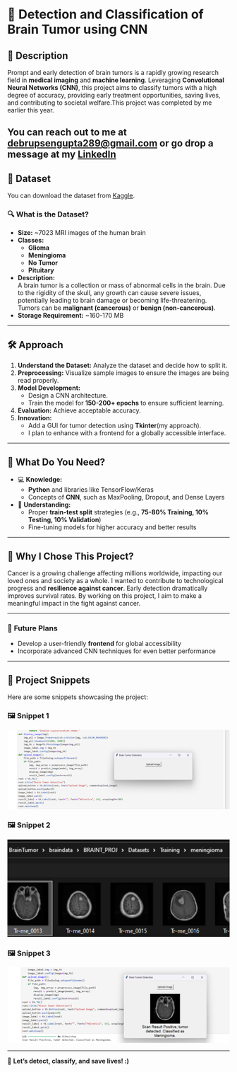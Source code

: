 # 🧠 **Detection and Classification of Brain Tumor using CNN**  

## 📜 **Description**
Prompt and early detection of brain tumors is a rapidly growing research field in **medical imaging** and **machine learning**. Leveraging **Convolutional Neural Networks (CNN)**, this project aims to classify tumors with a high degree of accuracy, providing early treatment opportunities, saving lives, and contributing to societal welfare.This project was completed by me earlier this year.

**You can reach out to me at debrupsengupta289@gmail.com or go drop a message at my [LinkedIn](https://www.linkedin.com/in/debrup-sengupta/)** 
---

## 📂 **Dataset**
You can download the dataset from [Kaggle](https://www.kaggle.com/datasets/masoudnickparvar/brain-tumor-mri-dataset).

### 🔍 **What is the Dataset?**
- **Size:** ~7023 MRI images of the human brain  
- **Classes:**  
  - **Glioma**  
  - **Meningioma**  
  - **No Tumor**  
  - **Pituitary**  
- **Description:**  
  A brain tumor is a collection or mass of abnormal cells in the brain. Due to the rigidity of the skull, any growth can cause severe issues, potentially leading to brain damage or becoming life-threatening. Tumors can be **malignant (cancerous)** or **benign (non-cancerous)**.  
- **Storage Requirement:** ~160-170 MB  

---

## 🛠️ **Approach**
1. **Understand the Dataset:** Analyze the dataset and decide how to split it.  
2. **Preprocessing:** Visualize sample images to ensure the images are being read properly.  
3. **Model Development:**  
   - Design a CNN architecture.  
   - Train the model for **150-200+ epochs** to ensure sufficient learning.  
4. **Evaluation:** Achieve acceptable accuracy.  
5. **Innovation:**  
   - Add a GUI for tumor detection using **Tkinter**(my approach).  
   - I plan to enhance with a frontend for a globally accessible interface.  

---

## 🧩 **What Do You Need?**
- 💻 **Knowledge:**  
  - **Python** and libraries like TensorFlow/Keras  
  - Concepts of **CNN**, such as MaxPooling, Dropout, and Dense Layers  
- 🧠 **Understanding:**  
  - Proper **train-test split** strategies (e.g., **75-80% Training, 10% Testing, 10% Validation**)  
  - Fine-tuning models for higher accuracy and better results  

---

## 🎯 **Why I Chose This Project?**
Cancer is a growing challenge affecting millions worldwide, impacting our loved ones and society as a whole. I wanted to contribute to technological progress and **resilience against cancer**. Early detection dramatically improves survival rates. By working on this project, I aim to make a meaningful impact in the fight against cancer.  

---  

### 🚀 **Future Plans**
- Develop a user-friendly **frontend** for global accessibility  
- Incorporate advanced CNN techniques for even better performance  

---
## 📸 **Project Snippets**

Here are some snippets showcasing the project:

### 🖼️ **Snippet 1**
![Snippet 1](./images/one.png)

### 🖼️ **Snippet 2**
![Snippet 2](./images/two.png)

### 🖼️ **Snippet 3**
![Snippet 3](./images/three.png)

---


🌟 **Let’s detect, classify, and save lives! :)**

